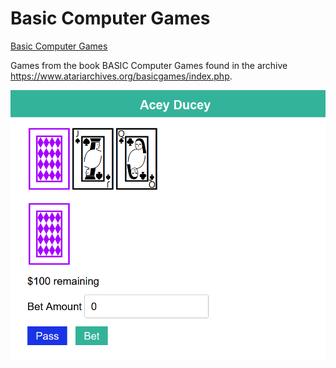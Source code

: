 # Basic Computer Games

[Basic Computer Games](https://basic-computer-games.netlify.app/)

Games from the book BASIC Computer Games found in the archive https://www.atariarchives.org/basicgames/index.php.

<img src="./screenshots/AceyDucey.png" width="600px">